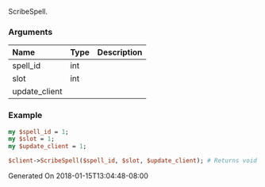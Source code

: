 ScribeSpell.
### Arguments
**Name**|**Type**|**Description**
:---|:---|:---
spell_id|int|
slot|int|
update_client||

### Example

```perl
my $spell_id = 1;
my $slot = 1;
my $update_client = 1;

$client->ScribeSpell($spell_id, $slot, $update_client); # Returns void
```


Generated On 2018-01-15T13:04:48-08:00
